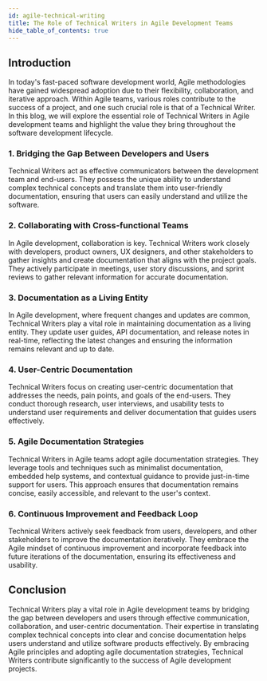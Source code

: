 ```yaml
---
id: agile-technical-writing
title: The Role of Technical Writers in Agile Development Teams
hide_table_of_contents: true
---
```


## Introduction
In today's fast-paced software development world, Agile methodologies have gained widespread adoption due to their flexibility, collaboration, and iterative approach. Within Agile teams, various roles contribute to the success of a project, and one such crucial role is that of a Technical Writer. In this blog, we will explore the essential role of Technical Writers in Agile development teams and highlight the value they bring throughout the software development lifecycle.

### 1. Bridging the Gap Between Developers and Users
Technical Writers act as effective communicators between the development team and end-users. They possess the unique ability to understand complex technical concepts and translate them into user-friendly documentation, ensuring that users can easily understand and utilize the software.

### 2. Collaborating with Cross-functional Teams
In Agile development, collaboration is key. Technical Writers work closely with developers, product owners, UX designers, and other stakeholders to gather insights and create documentation that aligns with the project goals. They actively participate in meetings, user story discussions, and sprint reviews to gather relevant information for accurate documentation.

### 3. Documentation as a Living Entity
In Agile development, where frequent changes and updates are common, Technical Writers play a vital role in maintaining documentation as a living entity. They update user guides, API documentation, and release notes in real-time, reflecting the latest changes and ensuring the information remains relevant and up to date.

### 4. User-Centric Documentation
Technical Writers focus on creating user-centric documentation that addresses the needs, pain points, and goals of the end-users. They conduct thorough research, user interviews, and usability tests to understand user requirements and deliver documentation that guides users effectively.

### 5. Agile Documentation Strategies
Technical Writers in Agile teams adopt agile documentation strategies. They leverage tools and techniques such as minimalist documentation, embedded help systems, and contextual guidance to provide just-in-time support for users. This approach ensures that documentation remains concise, easily accessible, and relevant to the user's context.

### 6. Continuous Improvement and Feedback Loop
Technical Writers actively seek feedback from users, developers, and other stakeholders to improve the documentation iteratively. They embrace the Agile mindset of continuous improvement and incorporate feedback into future iterations of the documentation, ensuring its effectiveness and usability.

## Conclusion
Technical Writers play a vital role in Agile development teams by bridging the gap between developers and users through effective communication, collaboration, and user-centric documentation. Their expertise in translating complex technical concepts into clear and concise documentation helps users understand and utilize software products effectively. By embracing Agile principles and adopting agile documentation strategies, Technical Writers contribute significantly to the success of Agile development projects.